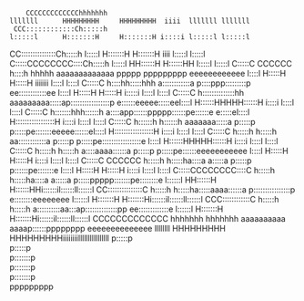                                                                                                                                                             
                                                                                                                                                             
        CCCCCCCCCCCCChhhhhhh                                                                     lllllll      HHHHHHHHH     HHHHHHHHH  iiii  lllllll lllllll 
     CCC::::::::::::Ch:::::h                                                                     l:::::l      H:::::::H     H:::::::H i::::i l:::::l l:::::l 
   CC:::::::::::::::Ch:::::h                                                                     l:::::l      H:::::::H     H:::::::H  iiii  l:::::l l:::::l 
  C:::::CCCCCCCC::::Ch:::::h                                                                     l:::::l      HH::::::H     H::::::HH        l:::::l l:::::l 
 C:::::C       CCCCCC h::::h hhhhh         aaaaaaaaaaaaa  ppppp   ppppppppp       eeeeeeeeeeee    l::::l        H:::::H     H:::::H  iiiiiii  l::::l  l::::l 
C:::::C               h::::hh:::::hhh      a::::::::::::a p::::ppp:::::::::p    ee::::::::::::ee  l::::l        H:::::H     H:::::H  i:::::i  l::::l  l::::l 
C:::::C               h::::::::::::::hh    aaaaaaaaa:::::ap:::::::::::::::::p  e::::::eeeee:::::eel::::l        H::::::HHHHH::::::H   i::::i  l::::l  l::::l 
C:::::C               h:::::::hhh::::::h            a::::app::::::ppppp::::::pe::::::e     e:::::el::::l        H:::::::::::::::::H   i::::i  l::::l  l::::l 
C:::::C               h::::::h   h::::::h    aaaaaaa:::::a p:::::p     p:::::pe:::::::eeeee::::::el::::l        H:::::::::::::::::H   i::::i  l::::l  l::::l 
C:::::C               h:::::h     h:::::h  aa::::::::::::a p:::::p     p:::::pe:::::::::::::::::e l::::l        H::::::HHHHH::::::H   i::::i  l::::l  l::::l 
C:::::C               h:::::h     h:::::h a::::aaaa::::::a p:::::p     p:::::pe::::::eeeeeeeeeee  l::::l        H:::::H     H:::::H   i::::i  l::::l  l::::l 
 C:::::C       CCCCCC h:::::h     h:::::ha::::a    a:::::a p:::::p    p::::::pe:::::::e           l::::l        H:::::H     H:::::H   i::::i  l::::l  l::::l 
  C:::::CCCCCCCC::::C h:::::h     h:::::ha::::a    a:::::a p:::::ppppp:::::::pe::::::::e         l::::::l     HH::::::H     H::::::HHi::::::il::::::ll::::::l
   CC:::::::::::::::C h:::::h     h:::::ha:::::aaaa::::::a p::::::::::::::::p  e::::::::eeeeeeee l::::::l     H:::::::H     H:::::::Hi::::::il::::::ll::::::l
     CCC::::::::::::C h:::::h     h:::::h a::::::::::aa:::ap::::::::::::::pp    ee:::::::::::::e l::::::l     H:::::::H     H:::::::Hi::::::il::::::ll::::::l
        CCCCCCCCCCCCC hhhhhhh     hhhhhhh  aaaaaaaaaa  aaaap::::::pppppppp        eeeeeeeeeeeeee llllllll     HHHHHHHHH     HHHHHHHHHiiiiiiiillllllllllllllll
                                                           p:::::p                                                                                           
                                                           p:::::p                                                                                           
                                                          p:::::::p                                                                                          
                                                          p:::::::p                                                                                          
                                                          p:::::::p                                                                                          
                                                          ppppppppp                                                                                          
                                                                                                                                                             